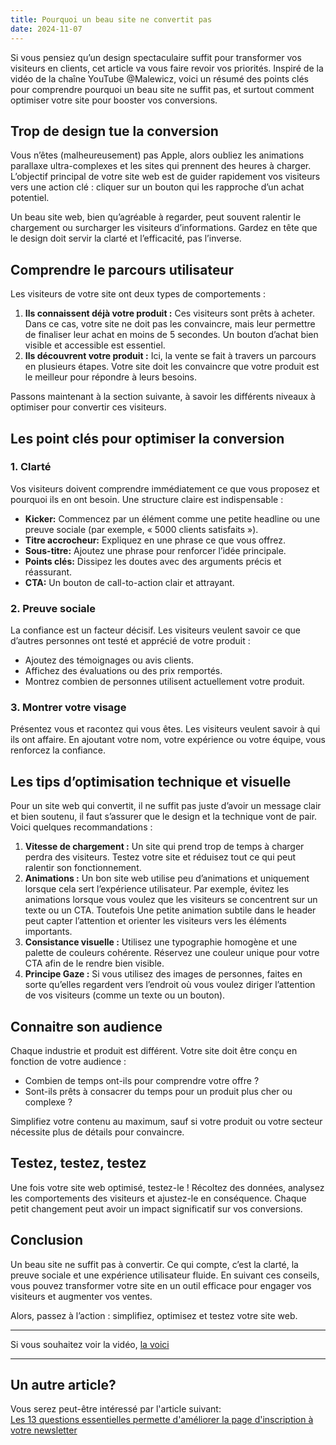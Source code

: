 ```yaml
---
title: Pourquoi un beau site ne convertit pas
date: 2024-11-07
---
```

Si vous pensiez qu’un design spectaculaire suffit pour transformer vos visiteurs en clients, cet article va vous faire revoir vos priorités. Inspiré de la vidéo de la chaîne YouTube @Malewicz, voici un résumé des points clés pour comprendre pourquoi un beau site ne suffit pas, et surtout comment optimiser votre site pour booster vos conversions.

## Trop de design tue la conversion

Vous n’êtes (malheureusement) pas Apple, alors oubliez les animations parallaxe ultra-complexes et les sites qui prennent des heures à charger. L’objectif principal de votre site web est de guider rapidement vos visiteurs vers une action clé : cliquer sur un bouton qui les rapproche d’un achat potentiel.

Un beau site web, bien qu’agréable à regarder, peut souvent ralentir le chargement ou surcharger les visiteurs d’informations. Gardez en tête que le design doit servir la clarté et l’efficacité, pas l’inverse.

## Comprendre le parcours utilisateur

Les visiteurs de votre site ont deux types de comportements :

1. **Ils connaissent déjà votre produit :** Ces visiteurs sont prêts à acheter. Dans ce cas, votre site ne doit pas les convaincre, mais leur permettre de finaliser leur achat en moins de 5 secondes. Un bouton d’achat bien visible et accessible est essentiel.
2. **Ils découvrent votre produit :** Ici, la vente se fait à travers un parcours en plusieurs étapes. Votre site doit les convaincre que votre produit est le meilleur pour répondre à leurs besoins.

Passons maintenant à la section suivante, à savoir les différents niveaux à optimiser pour convertir ces visiteurs.

## Les point clés pour optimiser la conversion

### 1. Clarté

Vos visiteurs doivent comprendre immédiatement ce que vous proposez et pourquoi ils en ont besoin. Une structure claire est indispensable :

- **Kicker:** Commencez par un élément comme une petite headline ou une preuve sociale (par exemple, « 5000 clients satisfaits »).
- **Titre accrocheur:** Expliquez en une phrase ce que vous offrez.
- **Sous-titre:** Ajoutez une phrase pour renforcer l’idée principale.
- **Points clés:** Dissipez les doutes avec des arguments précis et réassurant.
- **CTA:** Un bouton de call-to-action clair et attrayant.

### 2. Preuve sociale

La confiance est un facteur décisif. Les visiteurs veulent savoir ce que d’autres personnes ont testé et apprécié de votre produit :

- Ajoutez des témoignages ou avis clients.
- Affichez des évaluations ou des prix remportés.
- Montrez combien de personnes utilisent actuellement votre produit.

### 3. Montrer votre visage

Présentez vous et racontez qui vous êtes. Les visiteurs veulent savoir à qui ils ont affaire. En ajoutant votre nom, votre expérience ou votre équipe, vous renforcez la confiance.

## Les tips d’optimisation technique et visuelle

Pour un site web qui convertit, il ne suffit pas juste d’avoir un message clair et bien soutenu, il faut s’assurer que le design et la technique vont de pair. Voici quelques recommandations :

1. **Vitesse de chargement :**
Un site qui prend trop de temps à charger perdra des visiteurs. Testez votre site et réduisez tout ce qui peut ralentir son fonctionnement.
2. **Animations :**
Un bon site web utilise peu d’animations et uniquement lorsque cela sert l’expérience utilisateur. Par exemple, évitez les animations lorsque vous voulez que les visiteurs se concentrent sur un texte ou un CTA. Toutefois Une petite animation subtile dans le header peut capter l’attention et orienter les visiteurs vers les éléments importants.
3. **Consistance visuelle :**
Utilisez une typographie homogène et une palette de couleurs cohérente. Réservez une couleur unique pour votre CTA afin de le rendre bien visible.
4. **Principe Gaze :**
Si vous utilisez des images de personnes, faites en sorte qu’elles regardent vers l’endroit où vous voulez diriger l’attention de vos visiteurs (comme un texte ou un bouton).

## Connaitre son audience

Chaque industrie et produit est différent. Votre site doit être conçu en fonction de votre audience :

- Combien de temps ont-ils pour comprendre votre offre ?
- Sont-ils prêts à consacrer du temps pour un produit plus cher ou complexe ?

Simplifiez votre contenu au maximum, sauf si votre produit ou votre secteur nécessite plus de détails pour convaincre.

## Testez, testez, testez

Une fois votre site web optimisé, testez-le ! Récoltez des données, analysez les comportements des visiteurs et ajustez-le en conséquence. Chaque petit changement peut avoir un impact significatif sur vos conversions.

## Conclusion

Un beau site ne suffit pas à convertir. Ce qui compte, c’est la clarté, la preuve sociale et une expérience utilisateur fluide. En suivant ces conseils, vous pouvez transformer votre site en un outil efficace pour engager vos visiteurs et augmenter vos ventes. 

Alors, passez à l’action : simplifiez, optimisez et testez votre site web.
<hr>

Si vous souhaitez voir la vidéo,
<a href="https://youtu.be/Toonu-cTE60?si=pzX-cf1ITESF1TG8" target="_blank">la voici</a>
<hr>

## Un autre article?

Vous serez peut-être intéressé par l'article suivant:
<br>
[Les 13 questions essentielles permette d'améliorer la page d'inscription à votre newsletter](/articles/questions-newsletter)